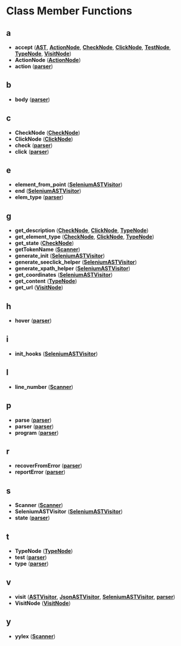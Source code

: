 
# Class Member Functions



## a

* **accept** ([**AST**](classAST.md), [**ActionNode**](classActionNode.md), [**CheckNode**](classCheckNode.md), [**ClickNode**](classClickNode.md), [**TestNode**](classTestNode.md), [**TypeNode**](classTypeNode.md), [**VisitNode**](classVisitNode.md))
* **ActionNode** ([**ActionNode**](classActionNode.md))
* **action** ([**parser**](classparser.md))


## b

* **body** ([**parser**](classparser.md))


## c

* **CheckNode** ([**CheckNode**](classCheckNode.md))
* **ClickNode** ([**ClickNode**](classClickNode.md))
* **check** ([**parser**](classparser.md))
* **click** ([**parser**](classparser.md))


## e

* **element\_from\_point** ([**SeleniumASTVisitor**](classSeleniumASTVisitor.md))
* **end** ([**SeleniumASTVisitor**](classSeleniumASTVisitor.md))
* **elem\_type** ([**parser**](classparser.md))


## g

* **get\_description** ([**CheckNode**](classCheckNode.md), [**ClickNode**](classClickNode.md), [**TypeNode**](classTypeNode.md))
* **get\_element\_type** ([**CheckNode**](classCheckNode.md), [**ClickNode**](classClickNode.md), [**TypeNode**](classTypeNode.md))
* **get\_state** ([**CheckNode**](classCheckNode.md))
* **getTokenName** ([**Scanner**](classScanner.md))
* **generate\_init** ([**SeleniumASTVisitor**](classSeleniumASTVisitor.md))
* **generate\_seeclick\_helper** ([**SeleniumASTVisitor**](classSeleniumASTVisitor.md))
* **generate\_xpath\_helper** ([**SeleniumASTVisitor**](classSeleniumASTVisitor.md))
* **get\_coordinates** ([**SeleniumASTVisitor**](classSeleniumASTVisitor.md))
* **get\_content** ([**TypeNode**](classTypeNode.md))
* **get\_url** ([**VisitNode**](classVisitNode.md))


## h

* **hover** ([**parser**](classparser.md))


## i

* **init\_hooks** ([**SeleniumASTVisitor**](classSeleniumASTVisitor.md))


## l

* **line\_number** ([**Scanner**](classScanner.md))


## p

* **parse** ([**parser**](classparser.md))
* **parser** ([**parser**](classparser.md))
* **program** ([**parser**](classparser.md))


## r

* **recoverFromError** ([**parser**](classparser.md))
* **reportError** ([**parser**](classparser.md))


## s

* **Scanner** ([**Scanner**](classScanner.md))
* **SeleniumASTVisitor** ([**SeleniumASTVisitor**](classSeleniumASTVisitor.md))
* **state** ([**parser**](classparser.md))


## t

* **TypeNode** ([**TypeNode**](classTypeNode.md))
* **test** ([**parser**](classparser.md))
* **type** ([**parser**](classparser.md))


## v

* **visit** ([**ASTVisitor**](classASTVisitor.md), [**JsonASTVisitor**](classJsonASTVisitor.md), [**SeleniumASTVisitor**](classSeleniumASTVisitor.md), [**parser**](classparser.md))
* **VisitNode** ([**VisitNode**](classVisitNode.md))


## y

* **yylex** ([**Scanner**](classScanner.md))




